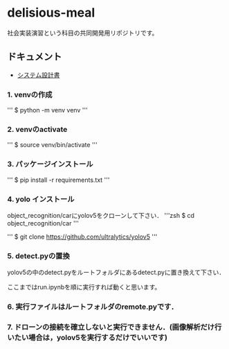 # delisious-meal

社会実装演習という科目の共同開発用リポジトリです。

## ドキュメント

- [システム設計書](./docs/%E3%83%81%E3%83%BC%E3%83%A06_%E3%82%B7%E3%82%B9%E3%83%86%E3%83%A0%E8%A8%AD%E8%A8%88%E6%9B%B8.md)


### 1. venvの作成
'''
$ python -m venv venv
'''

### 2. venvのactivate
'''
$ source venv/bin/activate
'''

### 3. パッケージインストール
'''
$ pip install -r requirements.txt 
'''

### 4. yolo インストール
object_recognition/carにyolov5をクローンして下さい．
'''zsh
$ cd object_recognition/car
'''


'''
$ git clone https://github.com/ultralytics/yolov5
'''

### 5. detect.pyの置換
yolov5の中のdetect.pyをルートフォルダにあるdetect.pyに置き換えて下さい．

ここまではrun.ipynbを順に実行すれば動くと思います。

### 6. 実行ファイルはルートフォルダのremote.pyです．

### 7. ドローンの接続を確立しないと実行できません．(画像解析だけ行いたい場合は，yolov5を実行するだけでいいです)
